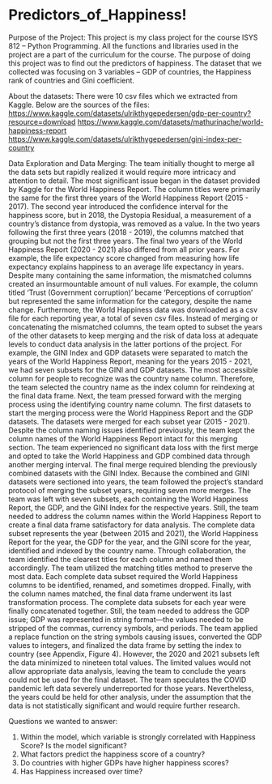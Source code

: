# Predictors_of_Happiness!

Purpose of the Project:
This project is my class project for the course ISYS 812 – Python Programming. All the functions and libraries used in the project are a part of the curriculum for the course. The purpose of doing this project was to find out the predictors of happiness. 
The dataset that we collected was focusing on 3 variables – GDP of countries, the Happiness rank of countries and Gini coefficient. 

About the datasets:
There were 10 csv files which we extracted from Kaggle. Below are the sources of the files:
https://www.kaggle.com/datasets/ulrikthygepedersen/gdp-per-country?resource=download
https://www.kaggle.com/datasets/mathurinache/world-happiness-report
https://www.kaggle.com/datasets/ulrikthygepedersen/gini-index-per-country

Data Exploration and Data Merging:
The team initially thought to merge all the data sets but rapidly realized it would require more intricacy and attention to detail. The most significant issue began in the dataset provided by Kaggle for the World Happiness Report. The column titles were primarily the same for the first three years of the World Happiness Report (2015 - 2017). The second year introduced the confidence interval for the happiness score, but in 2018, the Dystopia Residual, a measurement of a country’s distance from dystopia, was removed as a value. In the two years following the first three years (2018 - 2019), the columns matched that grouping but not the first three years. The final two years of the World Happiness Report (2020 - 2021) also differed from all prior years. For example, the life expectancy score changed from measuring how life expectancy explains happiness to an average life expectancy in years. Despite many containing the same information, the mismatched columns created an insurmountable amount of null values. For example, the column titled ‘Trust (Government corruption)’ became ‘Perceptions of corruption’ but represented the same information for the category, despite the name change. 
Furthermore, the World Happiness data was downloaded as a csv file for each reporting year, a total of seven csv files. Instead of merging or concatenating the mismatched columns, the team opted to subset the years of the other datasets to keep merging and the risk of data loss at adequate levels to conduct data analysis in the latter portions of the project. For example, the GINI Index and GDP datasets were separated to match the years of the World Happiness Report, meaning for the years 2015 - 2021, we had seven subsets for the GINI and GDP datasets.
The most accessible column for people to recognize was the country name column. Therefore, the team selected the country name as the index column for reindexing at the final data frame. Next, the team pressed forward with the merging process using the identifying country name column. The first datasets to start the merging process were the World Happiness Report and the GDP datasets. The datasets were merged for each subset year (2015 - 2021). Despite the column naming issues identified previously, the team kept the column names of the World Happiness Report intact for this merging section.
The team experienced no significant data loss with the first merge and opted to take the World Happiness and GDP combined data through another merging interval. The final merge required blending the previously combined datasets with the GINI Index. Because the combined and GINI datasets were sectioned into years, the team followed the project’s standard protocol of merging the subset years, requiring seven more merges. The team was left with seven subsets, each containing the World Happiness Report, the GDP, and the GINI Index for the respective years. Still, the team needed to address the column names within the World Happiness Report to create a final data frame satisfactory for data analysis.
The complete data subset represents the year (between 2015 and 2021), the World Happiness Report for the year, the GDP for the year, and the GINI score for the year, identified and indexed by the country name. Through collaboration, the team identified the clearest titles for each column and named them accordingly. The team utilized the matching titles method to preserve the most data. Each complete data subset required the World Happiness columns to be identified, renamed, and sometimes dropped. 
Finally, with the column names matched, the final data frame underwent its last transformation process. The complete data subsets for each year were finally concatenated together. Still, the team needed to address the GDP issue; GDP was represented in string format—the values needed to be stripped of the commas, currency symbols, and periods. The team applied a replace function on the string symbols causing issues, converted the GDP values to integers, and finalized the data frame by setting the index to country (see Appendix, Figure 4). However, the 2020 and 2021 subsets left the data minimized to nineteen total values. The limited values would not allow appropriate data analysis, leaving the team to conclude the years could not be used for the final dataset. The team speculates the COVID pandemic left data severely underreported for those years. Nevertheless, the years could be held for other analysis, under the assumption that the data is not statistically significant and would require further research.

Questions we wanted to answer:
1.	Within the model, which variable is strongly correlated with Happiness Score? Is the model significant?
2.	What factors predict the happiness score of a country?
3.	Do countries with higher GDPs have higher happiness scores?
4.	Has Happiness increased over time?

